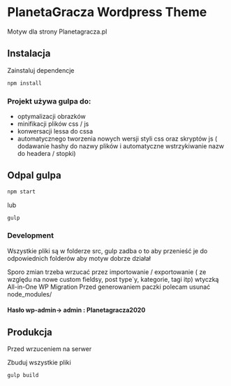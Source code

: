 # PlanetaGracza Wordpress Theme

Motyw dla strony Planetagracza.pl

## Instalacja

Zainstaluj dependencje 
```bash
npm install
```

### Projekt używa gulpa do:
- optymalizacji obrazków
- minifikacji plików css / js
- konwersacji lessa do cssa
- automatycznego tworzenia nowych wersji styli css oraz skryptów js ( dodawanie hashy do nazwy plików i automatyczne wstrzykiwanie nazw do headera / stopki)

## Odpal gulpa

```bash
npm start
```

lub

```bash
gulp
```


### Development

Wszystkie pliki są w folderze src, gulp zadba o to aby przenieść je do odpowiednich folderów aby motyw dobrze działał

Sporo zmian trzeba wrzucać przez importowanie / exportowanie ( ze względu na nowe custom fieldsy, post type`y, kategorie, tagi itp) wtyczką All-in-One WP Migration 
Przed generowaniem paczki polecam usunać node_modules/


#### Hasło wp-admin-> admin : Planetagracza2020

## Produkcja
Przed wrzuceniem na serwer 

Zbuduj wszystkie pliki

```bash
gulp build
```
